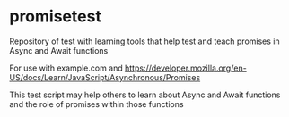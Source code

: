 # promisetest
Repository of test with learning tools that help test and teach promises in Async and Await functions

For use with example.com and https://developer.mozilla.org/en-US/docs/Learn/JavaScript/Asynchronous/Promises

This test script may help others to learn about Async and Await functions and the role of promises within those functions
